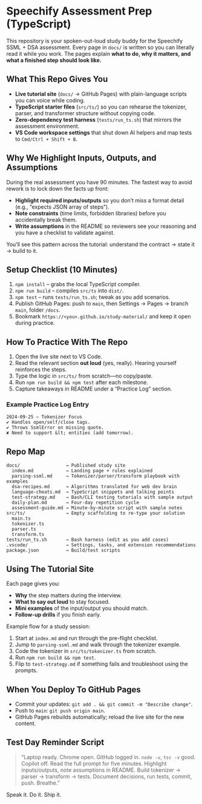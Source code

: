# Speechify Assessment Prep (TypeScript)

This repository is your spoken-out-loud study buddy for the Speechify SSML + DSA assessment. Every page in `docs/` is written so you can literally read it while you work. The pages explain **what to do, why it matters, and what a finished step should look like.**

## What This Repo Gives You
- **Live tutorial site** (`docs/` → GitHub Pages) with plain-language scripts you can voice while coding.
- **TypeScript starter files** (`src/ts/`) so you can rehearse the tokenizer, parser, and transformer structure without copying code.
- **Zero-dependency test harness** (`tests/run_ts.sh`) that mirrors the assessment environment.
- **VS Code workspace settings** that shut down AI helpers and map tests to `Cmd/Ctrl + Shift + B`.

## Why We Highlight Inputs, Outputs, and Assumptions
During the real assessment you have 90 minutes. The fastest way to avoid rework is to lock down the facts up front:
- **Highlight required inputs/outputs** so you don’t miss a format detail (e.g., “expects JSON array of steps”).
- **Note constraints** (time limits, forbidden libraries) before you accidentally break them.
- **Write assumptions** in the README so reviewers see your reasoning and you have a checklist to validate against.

You’ll see this pattern across the tutorial: understand the contract → state it → build to it.

## Setup Checklist (10 Minutes)
1. `npm install` – grabs the local TypeScript compiler.
2. `npm run build` – compiles `src/ts` into `dist/`.
3. `npm test` – runs `tests/run_ts.sh`; tweak as you add scenarios.
4. Publish GitHub Pages: push to `main`, then Settings → Pages → branch `main`, folder `/docs`.
5. Bookmark `https://<you>.github.io/study-material/` and keep it open during practice.

## How To Practice With The Repo
1. Open the live site next to VS Code.
2. Read the relevant section **out loud** (yes, really). Hearing yourself reinforces the steps.
3. Type the logic in `src/ts/` from scratch—no copy/paste.
4. Run `npm run build && npm test` after each milestone.
5. Capture takeaways in README under a “Practice Log” section.

### Example Practice Log Entry
```
2024-09-25 — Tokenizer Focus
✔ Handles open/self/close tags.
✔ Throws SsmlError on missing quote.
✘ Need to support &lt; entities (add tomorrow).
```

## Repo Map
```
docs/                 → Published study site
  index.md            → Landing page + rules explained
  parsing-ssml.md     → Tokenizer/parser/transform playbook with examples
  dsa-recipes.md      → Algorithms translated for web dev brain
  language-cheats.md  → TypeScript snippets and talking points
  test-strategy.md    → Bash/CLI testing tutorials with sample output
  daily-plan.md       → Four-day repetition cycle
  assessment-guide.md → Minute-by-minute script with sample notes
src/ts/               → Empty scaffolding to re-type your solution
  main.ts
  tokenizer.ts
  parser.ts
  transform.ts
tests/run_ts.sh       → Bash harness (edit as you add cases)
.vscode/              → Settings, tasks, and extension recommendations
package.json          → Build/test scripts
```

## Using The Tutorial Site
Each page gives you:
- **Why** the step matters during the interview.
- **What to say out loud** to stay focused.
- **Mini examples** of the input/output you should match.
- **Follow-up drills** if you finish early.

Example flow for a study session:
1. Start at `index.md` and run through the pre-flight checklist.
2. Jump to `parsing-ssml.md` and walk through the tokenizer example.
3. Code the tokenizer in `src/ts/tokenizer.ts` from scratch.
4. Run `npm run build && npm test`.
5. Flip to `test-strategy.md` if something fails and troubleshoot using the prompts.

## When You Deploy To GitHub Pages
- Commit your updates: `git add . && git commit -m "Describe change"`.
- Push to `main`: `git push origin main`.
- GitHub Pages rebuilds automatically; reload the live site for the new content.

## Test Day Reminder Script
> “Laptop ready. Chrome open. GitHub logged in. `node -v`, `tsc -v` good. Copilot off. Read the full prompt for five minutes. Highlight inputs/outputs, note assumptions in README. Build tokenizer → parser → transform → tests. Document decisions, run tests, commit, push. Breathe.”

Speak it. Do it. Ship it.
